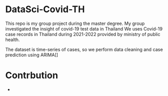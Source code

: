 # DataSci-Covid-TH
This repo is my group project during the master degree. My group investigated the insight of covid-19 test data in Thailand
We uses Covid-19 case records in Thailand during 2021-2022 provided by ministry of public health. 

The dataset is time-series of cases, so we perform data cleaning and case prediction using ARIMA[]

# Contrbution
- 
